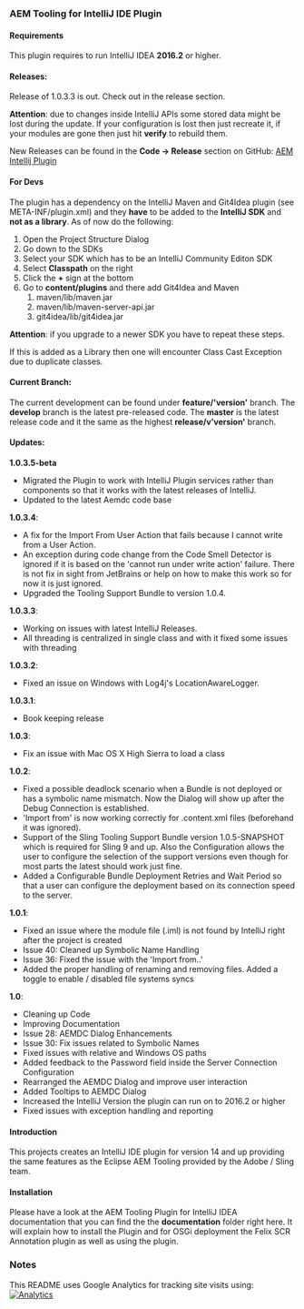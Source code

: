 ### AEM Tooling for IntelliJ IDE Plugin

#### Requirements

This plugin requires to run IntelliJ IDEA **2016.2** or higher.

#### Releases:

Release of 1.0.3.3 is out. Check out in the release section.

**Attention**: due to changes inside IntelliJ APIs some stored data might be lost during
the update. If your configuration is lost then just recreate it, if your modules are gone
then just hit **verify** to rebuild them.

New Releases can be found in the **Code -> Release** section on
GitHub: [AEM Intellij Plugin](https://github.com/headwirecom/aem-ide-tooling-4-intellij)

#### For Devs

The plugin has a dependency on the IntelliJ Maven and Git4Idea plugin (see
META-INF/plugin.xml) and they **have** to be added to the **IntelliJ SDK**
and **not as a library**.
As of now do the following:
1. Open the Project Structure Dialog
2. Go down to the SDKs
3. Select your SDK which has to be an IntelliJ Community Editon SDK
4. Select **Classpath** on the right
5. Click the **+** sign at the bottom
6. Go to **content/plugins** and there add Git4Idea and Maven
    1. maven/lib/maven.jar
    2. maven/lib/maven-server-api.jar
    3. git4idea/lib/git4idea.jar

**Attention**: if you upgrade to a newer SDK you have to repeat these steps.

If this is added as a Library then one will encounter Class Cast Exception due
to duplicate classes.

#### Current Branch:

The current development can be found under **feature/'version'** branch.
The **develop** branch is the latest pre-released code.
The **master** is the latest release code and it the same as the highest
**release/v'version'** branch.

#### Updates:

**1.0.3.5-beta**
* Migrated the Plugin to work with IntelliJ Plugin services rather than components so that it works with the latest releases of IntelliJ.
* Updated to the latest Aemdc code base

**1.0.3.4**:
* A fix for the Import From User Action that fails because I cannot write from a
  User Action.
* An exception during code change from the Code Smell Detector is ignored if it is based on
  the 'cannot run under write action' failure. There is not fix in sight from JetBrains or
  help on how to make this work so for now it is just ignored.
* Upgraded the Tooling Support Bundle to version 1.0.4.

**1.0.3.3**:
* Working on issues with latest IntelliJ Releases.
* All threading is centralized in single class and with it fixed some issues with threading

**1.0.3.2**:
* Fixed an issue on Windows with Log4j's LocationAwareLogger.

**1.0.3.1**:
* Book keeping release

**1.0.3**:
* Fix an issue with Mac OS X High Sierra to load a class

**1.0.2**:
* Fixed a possible deadlock scenario when a Bundle is not deployed or has a symbolic name mismatch. Now the Dialog will show up after the Debug Connection is established.
* 'Import from' is now working correctly for .content.xml files (beforehand it was ignored).
* Support of the Sling Tooling Support Bundle version 1.0.5-SNAPSHOT which is required for Sling 9 and up.
  Also the Configuration allows the user to configure the selection
  of the support versions even though for most parts the latest should work just fine.
* Added a Configurable Bundle Deployment Retries and Wait Period so that a user can configure the deployment based on its connection speed to the server.

**1.0.1**:
* Fixed an issue where the module file (.iml) is not found by IntelliJ right after the project is created
* Issue 40: Cleaned up Symbolic Name Handling
* Issue 36: Fixed the issue with the 'Import from..'
* Added the proper handling of renaming and removing files. Added a toggle to enable / disabled file systems syncs

**1.0**:
* Cleaning up Code
* Improving Documentation
* Issue 28: AEMDC Dialog Enhancements
* Issue 30: Fix issues related to Symbolic Names
* Fixed issues with relative and Windows OS paths
* Added feedback to the Password field inside the Server Connection Configuration
* Rearranged the AEMDC Dialog and improve user interaction
* Added Tooltips to AEMDC Dialog
* Increased the IntelliJ Version the plugin can run on to 2016.2 or higher
* Fixed issues with exception handling and reporting

#### Introduction

This projects creates an IntelliJ IDE plugin for version 14 and up providing the same features as the Eclipse AEM Tooling provided by the Adobe / Sling team.

#### Installation

Please have a look at the AEM Tooling Plugin for IntelliJ IDEA documentation that you can find the the **documentation** folder right here. It will explain how to install the Plugin and for OSGi deployment the Felix SCR Annotation plugin as well as using the plugin.

### Notes

This README uses Google Analytics for tracking site visits using: [![Analytics](https://ga-beacon.appspot.com/UA-72395016-3/headwirecom/aem-ide-tooling-4-intellij/readme)](https://github.com/igrigorik/ga-beacon)

